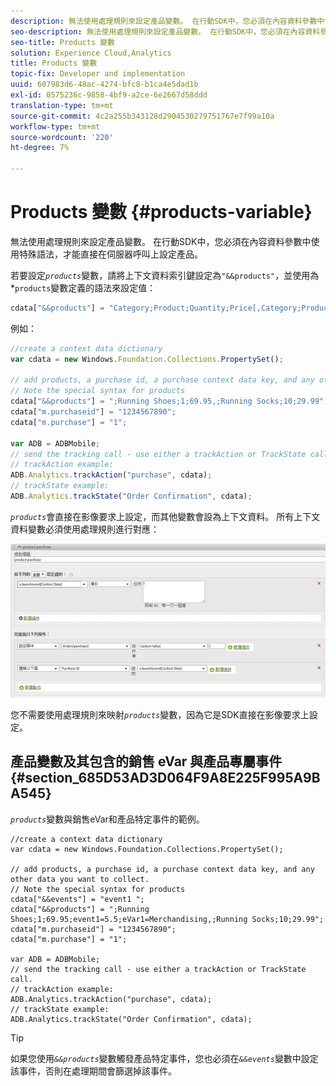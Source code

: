 ```yaml
---
description: 無法使用處理規則來設定產品變數。 在行動SDK中，您必須在內容資料參數中使用特殊語法，才能直接在伺服器呼叫上設定產品。
seo-description: 無法使用處理規則來設定產品變數。 在行動SDK中，您必須在內容資料參數中使用特殊語法，才能直接在伺服器呼叫上設定產品。
seo-title: Products 變數
solution: Experience Cloud,Analytics
title: Products 變數
topic-fix: Developer and implementation
uuid: 607983d6-48ac-4274-bfc8-b1ca4e5dad1b
exl-id: 0575236c-9858-4bf9-a2ce-6e2667d58ddd
translation-type: tm+mt
source-git-commit: 4c2a255b343128d2904530279751767e7f99a10a
workflow-type: tm+mt
source-wordcount: '220'
ht-degree: 7%

---
```


# Products 變數 {#products-variable}

無法使用處理規則來設定產品變數。 在行動SDK中，您必須在內容資料參數中使用特殊語法，才能直接在伺服器呼叫上設定產品。

若要設定&#x200B;*`products`*&#x200B;變數，請將上下文資料索引鍵設定為`"&&products"`，並使用為*`products`變數定義的語法來設定值：

```js
cdata["&&products"] = "Category;Product;Quantity;Price[,Category;Product;Quantity;Price]";
```

例如：

```js
//create a context data dictionary 
var cdata = new Windows.Foundation.Collections.PropertySet(); 
 
// add products, a purchase id, a purchase context data key, and any other data you want to collect. 
// Note the special syntax for products 
cdata["&&products"] = ";Running Shoes;1;69.95,;Running Socks;10;29.99"; 
cdata["m.purchaseid"] = "1234567890"; 
cdata["m.purchase"] = "1"; 
 
var ADB = ADBMobile; 
// send the tracking call - use either a trackAction or TrackState call. 
// trackAction example: 
ADB.Analytics.trackAction("purchase", cdata); 
// trackState example: 
ADB.Analytics.trackState("Order Confirmation", cdata);
```

*`products`*&#x200B;會直接在影像要求上設定，而其他變數會設為上下文資料。 所有上下文資料變數必須使用處理規則進行對應：

![](assets/products-procrules.png)

您不需要使用處理規則來映射&#x200B;*`products`*&#x200B;變數，因為它是SDK直接在影像要求上設定。

## 產品變數及其包含的銷售 eVar 與產品專屬事件 {#section_685D53AD3D064F9A8E225F995A9BA545}

*`products`*&#x200B;變數與銷售eVar和產品特定事件的範例。

```
//create a context data dictionary 
var cdata = new Windows.Foundation.Collections.PropertySet(); 
  
// add products, a purchase id, a purchase context data key, and any other data you want to collect. 
// Note the special syntax for products 
cdata["&&events"] = "event1 "; 
cdata["&&products"] = ";Running Shoes;1;69.95;event1=5.5;eVar1=Merchandising,;Running Socks;10;29.99"; 
cdata["m.purchaseid"] = "1234567890"; 
cdata["m.purchase"] = "1"; 
  
var ADB = ADBMobile; 
// send the tracking call - use either a trackAction or TrackState call. 
// trackAction example: 
ADB.Analytics.trackAction("purchase", cdata); 
// trackState example: 
ADB.Analytics.trackState("Order Confirmation", cdata);
```

>[!TIP]
>
>如果您使用&#x200B;*`&&products`*&#x200B;變數觸發產品特定事件，您也必須在&#x200B;*`&&events`*&#x200B;變數中設定該事件，否則在處理期間會篩選掉該事件。
